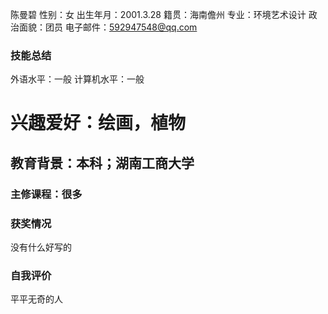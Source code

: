 陈曼碧
性别：女
出生年月：2001.3.28
籍贯：海南儋州
专业：环境艺术设计
政治面貌：团员
电子邮件：592947548@qq.com

### 技能总结
外语水平：一般
计算机水平：一般

# 兴趣爱好：绘画，植物
## 教育背景：本科；湖南工商大学
### 主修课程：很多

### 获奖情况
没有什么好写的

### 自我评价
平平无奇的人
